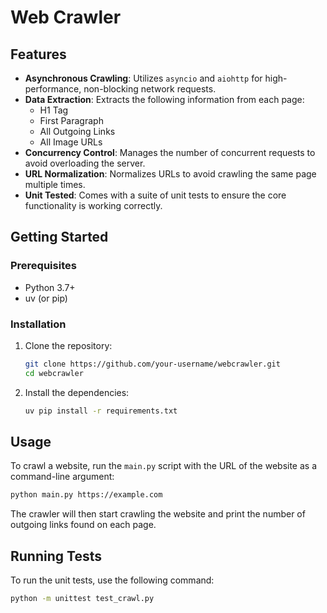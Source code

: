 # Web Crawler
## Features

*   **Asynchronous Crawling**: Utilizes `asyncio` and `aiohttp` for high-performance, non-blocking network requests.
*   **Data Extraction**: Extracts the following information from each page:
    *   H1 Tag
    *   First Paragraph
    *   All Outgoing Links
    *   All Image URLs
*   **Concurrency Control**: Manages the number of concurrent requests to avoid overloading the server.
*   **URL Normalization**: Normalizes URLs to avoid crawling the same page multiple times.
*   **Unit Tested**: Comes with a suite of unit tests to ensure the core functionality is working correctly.

## Getting Started

### Prerequisites

*   Python 3.7+
*   uv (or pip)

### Installation

1.  Clone the repository:
    ```bash
    git clone https://github.com/your-username/webcrawler.git
    cd webcrawler
    ```
2.  Install the dependencies:
    ```bash
    uv pip install -r requirements.txt
    ```

## Usage

To crawl a website, run the `main.py` script with the URL of the website as a command-line argument:

```bash
python main.py https://example.com
```

The crawler will then start crawling the website and print the number of outgoing links found on each page.

## Running Tests

To run the unit tests, use the following command:

```bash
python -m unittest test_crawl.py
```
